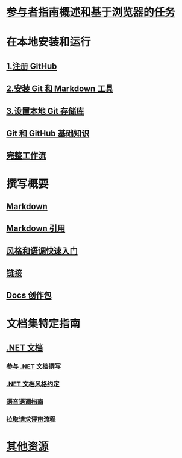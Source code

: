 # [参与者指南概述和基于浏览器的任务](index.md)
# 在本地安装和运行
## [1.注册 GitHub](get-started-setup-github.md)
## [2.安装 Git 和 Markdown 工具](get-started-setup-tools.md)
## [3.设置本地 Git 存储库](get-started-setup-local.md)
## [Git 和 GitHub 基础知识](git-github-fundamentals.md)
## [完整工作流](how-to-write-workflows-major.md)
# 撰写概要
## [Markdown](how-to-write-use-markdown.md)
## [Markdown 引用](markdown-reference.md)
## [风格和语调快速入门](style-quick-start.md)
## [链接](how-to-write-links.md)
## [Docs 创作包](how-to-write-docs-auth-pack.md)
# 文档集特定指南
## [.NET 文档](dotnet-contribute.md)
### [参与 .NET 文档撰写](dotnet-contribute-process.md)
### [.NET 文档风格约定](dotnet-style-guide.md)
### [语音语调指南](dotnet-voice-tone.md)
### [拉取请求评审流程](dotnet-pr-review.md)
# [其他资源](additional-resources.md)

<!--
## Creating new content

   <!--
     This page introduces the process to work locally on
     your own machine, following github flow.

     Content will be taken from the last two sections of
     how-to-contribute.md (writing new samples, and creating new content)
     and the how-to-write-workflows-major.md)
### Setup and clone source

   <!--
      This page will guide folks through the setup process
      through cloning the repo.

      It will have condensed versions of get-started-setup-github,
      get-started-setup-tools, and get-started-setup-local.
      
### Git and GitHub essentials

   <!--
      Explain the basics of Git and GitHub, and the GitHub flow
      process.

      Much, or all of this will be from full-workflow, and git-github-fundamentals

      The full list of repos probably doesn't belong here.
### Contribute new topics
   <!--
     Primarily new content, but will include the content from the
     how-to-write-use-markdown, style-quick-start and how-to-write-links

     Process content will also be taken from how-to-contribute.
#### Content types
#### Markdown resources
#### Tone, voice, and style

### Contribute new samples

   <!--
     Primarily new content, with some taken from how-to-contribute.

     This will also point to repo-specific guidance for samples.

     We have an important decision to make here: This contributing guide
     can contain the union of all code style rules for all different languages
     and frameworks, or it can contain the intersection (code samples must
     compile and run).

     I'm in favor of the former: Everyone writing Python should follow the Python
     guidance; everyone writing C# should follow the C# rules. Those should be
     consistent regardless of project team.

## List of documentation repositories -->

   <!--
     This will take the list of repos from git-github-fundamentals
     for the public repositories.

     Open question: How to keep this up to date?
   -->
